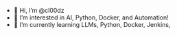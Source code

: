 - 👋 Hi, I’m @cl00dz
- 👀 I’m interested in AI, Python, Docker, and Automation!
- 🌱 I’m currently learning LLMs, Python, Docker, Jenkins,
<!---
cl00dz/cl00dz is a ✨ special ✨ repository because its `README.md` (this file) appears on your GitHub profile.
You can click the Preview link to take a look at your changes.
--->
